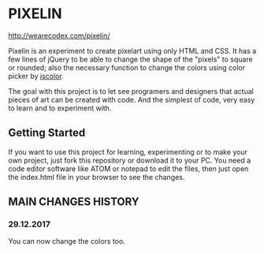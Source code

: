 # PIXELIN
http://wearecodex.com/pixelin/ 

Pixelin is an experiment to create pixelart using only HTML and CSS.
It has a few lines of jQuery to be able to change the shape of the "pixels" to square or rounded; also the necessary function to change the colors using  color picker by [jscolor](http://jscolor.com/download/).

The goal with this project is to let see programers and designers that actual pieces of art can be created with code. And the simplest of code, very easy to learn and to experiment with.

## Getting Started
If you want to use this project for learning, experimenting or to make your own project, just fork this repository or download it to your PC. You need a code editor software like ATOM or notepad to edit the files, then just open the index.html file in your browser to see the changes.

## MAIN CHANGES HISTORY

### 29.12.2017
You can now change the colors too.
